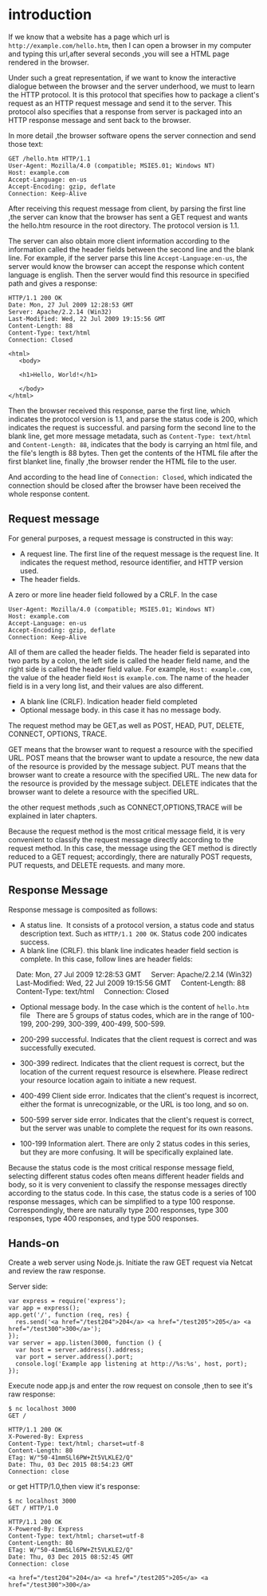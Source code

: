 # introduction

If we know that a website has a page which url is `http://example.com/hello.htm`, then I can open a browser in my computer and typing this url,after several seconds ,you will see a HTML page rendered in the browser.

Under such a great representation, if we want to know the interactive dialogue between the browser and the server underhood, we must to learn the HTTP protocol. It is this protocol that specifies how to package a client's request as an HTTP request message and send it to the server. This protocol also specifies that a response from server is packaged into an HTTP response message and sent back to the browser.

In more detail ,the browser software opens the server connection and send those text:

    GET /hello.htm HTTP/1.1
    User-Agent: Mozilla/4.0 (compatible; MSIE5.01; Windows NT)
    Host: example.com
    Accept-Language: en-us
    Accept-Encoding: gzip, deflate
    Connection: Keep-Alive

After receiving this request message from client, by parsing the first line ,the server can know that the browser has sent a GET request and wants the hello.htm resource in the root directory. The protocol version is 1.1. 

The server can also obtain more client information according to the information called the header fields between the second line and the blank line. For example, if the server parse this line `Accept-Language:en-us`, the server would know the browser can accept the response which content language is english. Then the server would find this resource in specified path and gives a response:

    HTTP/1.1 200 OK
    Date: Mon, 27 Jul 2009 12:28:53 GMT
    Server: Apache/2.2.14 (Win32)
    Last-Modified: Wed, 22 Jul 2009 19:15:56 GMT
    Content-Length: 88
    Content-Type: text/html
    Connection: Closed

    <html>
       <body>

       <h1>Hello, World!</h1>

       </body>
    </html>

Then the browser received this response, parse the first line, which indicates the protocol version is 1.1, and parse the status code is 200, which indicates the request is successful. and parsing form the second line to the blank line, get more message metadata, such as `Content-Type: text/html` and `Content-Length: 88`, indicates that the body is carrying an html file, and the file's length is 88 bytes. Then get the contents of the HTML file after the first blanket line, finally ,the browser render the HTML file to the user. 

And according to the head line of `Connection: Closed`, which indicated the connection should be closed after the browser have been received the whole response content.

## Request message

For general purposes, a request message is constructed in this way:

- A request line. The first line of the request message is the request line. It indicates the request method, resource identifier, and HTTP version used.
- The header fields.

A zero or more line header field followed by a CRLF. In the case

    User-Agent: Mozilla/4.0 (compatible; MSIE5.01; Windows NT)
    Host: example.com
    Accept-Language: en-us
    Accept-Encoding: gzip, deflate
    Connection: Keep-Alive

All of them are called the header fields. The header field is separated into two parts by a colon, the left side is called the header field name, and the right side is called the header field value. For example, `Host: example.com`, the value of the header field `Host` is `example.com`. The name ​​of the header field is in a very long list, and their values ​​are also different.

- A blank line (CRLF).
Indication header field completed
- Optional message body.
in this case it has no message body.

The request method may be GET,as well as POST, HEAD, PUT, DELETE, CONNECT, OPTIONS, TRACE.

GET means that the browser want to request a resource with the specified URL.
POST means that the browser want to update a resource, the new data of the resource is provided by the message subject.
PUT means that the browser want to create a resource with the specified URL. The new data for the resource is provided by the message subject.
DELETE indicates that the browser want to delete a resource with the specified URL.

the other request methods ,such as CONNECT,OPTIONS,TRACE will be explained in later chapters.

Because the request method is the most critical message field, it is very convenient to classify the request message directly according to the request method. In this case, the message using the GET method is directly reduced to a GET request; accordingly, there are naturally POST requests, PUT requests, and DELETE requests. and many more.

## Response Message

Response message is composited as follows:

- A status line.
 It consists of a protocol version, a status code and status description text. Such as `HTTP/1.1 200 OK`. Status code 200 indicates success.
- A blank line (CRLF).
this blank line indicates header field section is complete. In this case, follow lines are header fields:

    Date: Mon, 27 Jul 2009 12:28:53 GMT
    Server: Apache/2.2.14 (Win32)
    Last-Modified: Wed, 22 Jul 2009 19:15:56 GMT
    Content-Length: 88
    Content-Type: text/html
    Connection: Closed

- Optional message body.
In the case which is the content of `hello.htm` file
 
There are 5 groups of status codes, which are in the range of 100-199, 200-299, 300-399, 400-499, 500-599.

- 200-299 successful.
Indicates that the client request is correct and was successfully executed.
- 300-399 redirect. Indicates that the client request is correct, but the location of the current request resource is elsewhere. Please redirect your resource location again to initiate a new request.
- 400-499 Client side error.
Indicates that the client's request is incorrect, either the format is unrecognizable, or the URL is too long, and so on.
- 500-599 server side error.
Indicates that the client's request is correct, but the server was unable to complete the request for its own reasons.
- 100-199 Information alert.
There are only 2 status codes in this series, but they are more confusing. It will be specifically explained late.

Because the status code is the most critical response message field, selecting different status codes often means different header fields and body, so it is very convenient to classify the response messages directly according to the status code. In this case, the status code is a series of 100 response messages, which can be simplified to a type 100 response. Correspondingly, there are naturally type 200  responses, type 300  responses,  type 400 responses, and  type 500 responses.


## Hands-on

Create a web server using Node.js. Initiate the raw GET request via Netcat and review the raw response.

Server side:

    var express = require('express');
    var app = express();
    app.get('/', function (req, res) {
      res.send('<a href="/test204">204</a> <a href="/test205">205</a> <a href="/test300">300</a>');
    });
    var server = app.listen(3000, function () {
      var host = server.address().address;
      var port = server.address().port;
      console.log('Example app listening at http://%s:%s', host, port);
    });


Execute node app.js and enter the row request on console ,then to see it's raw response:

    $ nc localhost 3000
    GET /

    HTTP/1.1 200 OK
    X-Powered-By: Express
    Content-Type: text/html; charset=utf-8
    Content-Length: 80
    ETag: W/"50-41mmSLl6PW+Zt5VLKLE2/Q"
    Date: Thu, 03 Dec 2015 08:54:23 GMT
    Connection: close

or get HTTP/1.0,then view it's response:

    $ nc localhost 3000
    GET / HTTP/1.0

    HTTP/1.1 200 OK
    X-Powered-By: Express
    Content-Type: text/html; charset=utf-8
    Content-Length: 80
    ETag: W/"50-41mmSLl6PW+Zt5VLKLE2/Q"
    Date: Thu, 03 Dec 2015 08:52:45 GMT
    Connection: close

    <a href="/test204">204</a> <a href="/test205">205</a> <a href="/test300">300</a>
